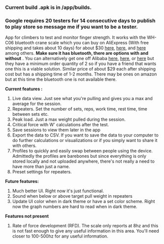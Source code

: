 ### Current build .apk is in /app/builds.
### Google requires 20 testers for 14 consecutive days to publish to play store so message me if you want to be a tester.
App for climbers to test and monitor finger strength. It works with the WH-C06 bluetooth crane scale which you can buy on AliExpress (With free shipping and takes about 10 days) for about $30 [here](https://www.aliexpress.us/item/3256806312872948.html), [here](https://www.aliexpress.us/item/3256806012892302.html), and [here](https://www.aliexpress.us/item/3256807190074678.html) among others. **Make sure it has bluetooth, there are options with and without** .  You can alternatively get one off Alibaba [here](https://www.alibaba.com/product-detail/Smart-WH-C06-Digital-Electronic-Hanging_1601242156410.html), [here](https://www.alibaba.com/product-detail/USB-Rechargeable-WH-C06-300KG-Electronic_1601242039585.html), or [here](https://www.alibaba.com/product-detail/Weiheng-WH-C06-Blue-Tooth-Industrial_1601242025682.html) but they have a minimum order quantity of 2 so if you have a friend that wants one this is a viable solution. Similar price of about $29 each after shipping cost but has a shipping time of 1-2 months. There may be ones on amazon but at this time the bluetooth one is not available there.

**Current features :**
  1. Live data view. Just see what you're pulling and gives you a max and average for the session.
  2. Repeaters. Set the number of sets, reps, work time, rest time, time between sets etc.
  3. Peak load. Just a max weight pulled during the session.
  4. Critical force with W' calculations after the test.
  5. Save sessions to view them later in the app
  6. Export the data to CSV. If you want to save the data to your computer to do further calculations or visualizations or if you simply want to share it with others.
  7. Profiles to quickly and easily swap between people using the device. Admittedly the profiles are barebones but since everything is only stored locally and not uploaded anywhere, there's not really a need to have more than just a name.
  8. Preset settings for repeaters.

**Future features:**
  1. Much better UI. Right now it's just functional.
  2. Sound when below or above target pull weight in repeaters
  3. Update UI color when in dark theme or have a set color scheme. Right now the graph numbers are hard to read when in dark theme.

**Features not present**
  1. Rate of force development (RFD). The scale only reports at 8hz and this is not fast enough to give any useful information in this area. You'll need closer to 100-500hz for any useful information.
